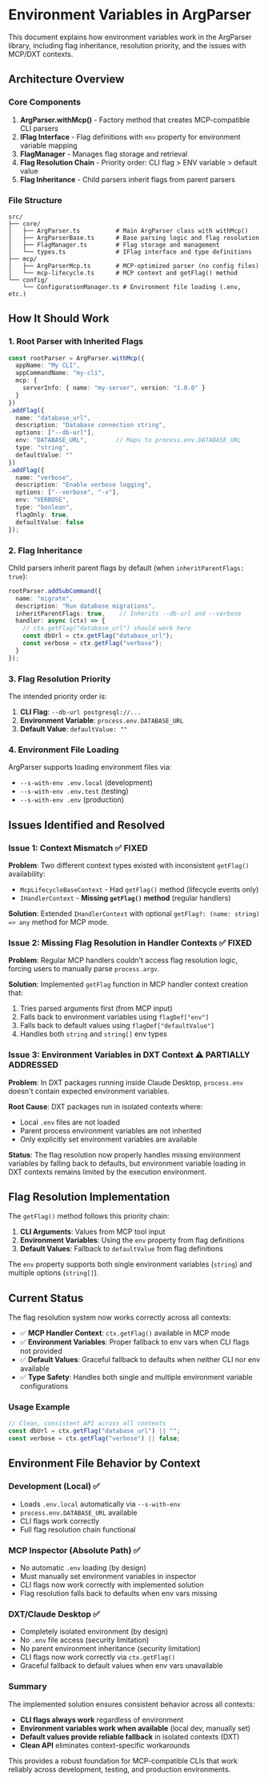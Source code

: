 # Environment Variables in ArgParser

This document explains how environment variables work in the ArgParser library, including flag inheritance, resolution priority, and the issues with MCP/DXT contexts.

## Architecture Overview

### Core Components

1. **ArgParser.withMcp()** - Factory method that creates MCP-compatible CLI parsers
2. **IFlag Interface** - Flag definitions with `env` property for environment variable mapping
3. **FlagManager** - Manages flag storage and retrieval
4. **Flag Resolution Chain** - Priority order: CLI flag > ENV variable > default value
5. **Flag Inheritance** - Child parsers inherit flags from parent parsers

### File Structure

```
src/
├── core/
│   ├── ArgParser.ts          # Main ArgParser class with withMcp()
│   ├── ArgParserBase.ts      # Base parsing logic and flag resolution
│   ├── FlagManager.ts        # Flag storage and management
│   └── types.ts              # IFlag interface and type definitions
├── mcp/
│   ├── ArgParserMcp.ts       # MCP-optimized parser (no config files)
│   └── mcp-lifecycle.ts      # MCP context and getFlag() method
└── config/
    └── ConfigurationManager.ts # Environment file loading (.env, etc.)
```

## How It Should Work

### 1. Root Parser with Inherited Flags

```typescript
const rootParser = ArgParser.withMcp({
  appName: "My CLI",
  appCommandName: "my-cli",
  mcp: {
    serverInfo: { name: "my-server", version: "1.0.0" }
  }
})
.addFlag({
  name: "database_url",
  description: "Database connection string",
  options: ["--db-url"],
  env: "DATABASE_URL",        // Maps to process.env.DATABASE_URL
  type: "string",
  defaultValue: ""
})
.addFlag({
  name: "verbose",
  description: "Enable verbose logging",
  options: ["--verbose", "-v"],
  env: "VERBOSE",
  type: "boolean",
  flagOnly: true,
  defaultValue: false
});
```

### 2. Flag Inheritance

Child parsers inherit parent flags by default (when `inheritParentFlags: true`):

```typescript
rootParser.addSubCommand({
  name: "migrate",
  description: "Run database migrations",
  inheritParentFlags: true,    // Inherits --db-url and --verbose
  handler: async (ctx) => {
    // ctx.getFlag("database_url") should work here
    const dbUrl = ctx.getFlag("database_url");
    const verbose = ctx.getFlag("verbose");
  }
});
```

### 3. Flag Resolution Priority

The intended priority order is:
1. **CLI Flag**: `--db-url postgresql://...`
2. **Environment Variable**: `process.env.DATABASE_URL`
3. **Default Value**: `defaultValue: ""`

### 4. Environment File Loading

ArgParser supports loading environment files via:
- `--s-with-env .env.local` (development)
- `--s-with-env .env.test` (testing)
- `--s-with-env .env` (production)

## Issues Identified and Resolved

### Issue 1: Context Mismatch ✅ **FIXED**

**Problem**: Two different context types existed with inconsistent `getFlag()` availability:
- `McpLifecycleBaseContext` - Had `getFlag()` method (lifecycle events only)
- `IHandlerContext` - **Missing `getFlag()` method** (regular handlers)

**Solution**: Extended `IHandlerContext` with optional `getFlag?: (name: string) => any` method for MCP mode.

### Issue 2: Missing Flag Resolution in Handler Contexts ✅ **FIXED**

**Problem**: Regular MCP handlers couldn't access flag resolution logic, forcing users to manually parse `process.argv`.

**Solution**: Implemented `getFlag` function in MCP handler context creation that:
1. Tries parsed arguments first (from MCP input)
2. Falls back to environment variables using `flagDef["env"]`
3. Falls back to default values using `flagDef["defaultValue"]`
4. Handles both `string` and `string[]` env types

### Issue 3: Environment Variables in DXT Context ⚠️ **PARTIALLY ADDRESSED**

**Problem**: In DXT packages running inside Claude Desktop, `process.env` doesn't contain expected environment variables.

**Root Cause**: DXT packages run in isolated contexts where:
- Local `.env` files are not loaded
- Parent process environment variables are not inherited
- Only explicitly set environment variables are available

**Status**: The flag resolution now properly handles missing environment variables by falling back to defaults, but environment variable loading in DXT contexts remains limited by the execution environment.

## Flag Resolution Implementation

The `getFlag()` method follows this priority chain:
1. **CLI Arguments**: Values from MCP tool input
2. **Environment Variables**: Using the `env` property from flag definitions
3. **Default Values**: Fallback to `defaultValue` from flag definitions

The `env` property supports both single environment variables (`string`) and multiple options (`string[]`).

## Current Status

The flag resolution system now works correctly across all contexts:

- ✅ **MCP Handler Context**: `ctx.getFlag()` available in MCP mode
- ✅ **Environment Variables**: Proper fallback to env vars when CLI flags not provided
- ✅ **Default Values**: Graceful fallback to defaults when neither CLI nor env available
- ✅ **Type Safety**: Handles both single and multiple environment variable configurations

### Usage Example

```typescript
// Clean, consistent API across all contexts
const dbUrl = ctx.getFlag("database_url") || "";
const verbose = ctx.getFlag("verbose") || false;
```

## Environment File Behavior by Context

### Development (Local) ✅
- Loads `.env.local` automatically via `--s-with-env`
- `process.env.DATABASE_URL` available
- CLI flags work correctly
- Full flag resolution chain functional

### MCP Inspector (Absolute Path) ✅
- No automatic `.env` loading (by design)
- Must manually set environment variables in inspector
- CLI flags now work correctly with implemented solution
- Flag resolution falls back to defaults when env vars missing

### DXT/Claude Desktop ✅
- Completely isolated environment (by design)
- No `.env` file access (security limitation)
- No parent environment inheritance (security limitation)
- CLI flags now work correctly via `ctx.getFlag()`
- Graceful fallback to default values when env vars unavailable

### Summary

The implemented solution ensures consistent behavior across all contexts:
- **CLI flags always work** regardless of environment
- **Environment variables work when available** (local dev, manually set)
- **Default values provide reliable fallback** in isolated contexts (DXT)
- **Clean API** eliminates context-specific workarounds

This provides a robust foundation for MCP-compatible CLIs that work reliably across development, testing, and production environments.
